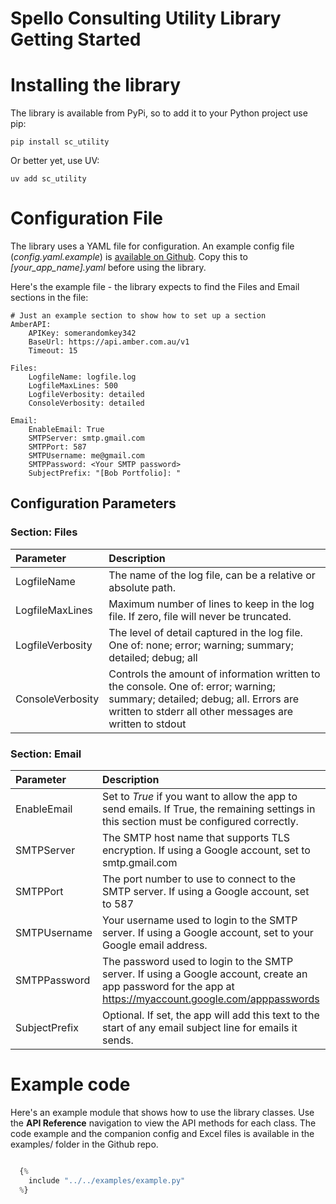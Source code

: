 # Spello Consulting Utility Library Getting Started

 

# Installing the library

The library is available from PyPi, so to add it to your Python project use pip:

    pip install sc_utility

Or better yet, use UV:

    uv add sc_utility


# Configuration File 
The library uses a YAML file for configuration. An example config file (*config.yaml.example*) is [available on Github](https://github.com/NickElseySpelloC/sc_utility). Copy this to *[your_app_name].yaml* before using the library. 

Here's the example file - the library expects to find the Files and Email sections in the file:

    # Just an example section to show how to set up a section
    AmberAPI:
        APIKey: somerandomkey342
        BaseUrl: https://api.amber.com.au/v1
        Timeout: 15
    
    Files:
        LogfileName: logfile.log
        LogfileMaxLines: 500
        LogfileVerbosity: detailed
        ConsoleVerbosity: detailed

    Email:
        EnableEmail: True
        SMTPServer: smtp.gmail.com
        SMTPPort: 587
        SMTPUsername: me@gmail.com
        SMTPPassword: <Your SMTP password>
        SubjectPrefix: "[Bob Portfolio]: "


## Configuration Parameters

### Section: Files

| Parameter | Description | 
|:--|:--|
| LogfileName | The name of the log file, can be a relative or absolute path. | 
| LogfileMaxLines | Maximum number of lines to keep in the log file. If zero, file will never be truncated. | 
| LogfileVerbosity | The level of detail captured in the log file. One of: none; error; warning; summary; detailed; debug; all | 
| ConsoleVerbosity | Controls the amount of information written to the console. One of: error; warning; summary; detailed; debug; all. Errors are written to stderr all other messages are written to stdout | 

### Section: Email

| Parameter | Description | 
|:--|:--|
| EnableEmail | Set to *True* if you want to allow the app to send emails. If True, the remaining settings in this section must be configured correctly. | 
| SMTPServer | The SMTP host name that supports TLS encryption. If using a Google account, set to smtp.gmail.com |
| SMTPPort | The port number to use to connect to the SMTP server. If using a Google account, set to 587 |
| SMTPUsername | Your username used to login to the SMTP server. If using a Google account, set to your Google email address. |
| SMTPPassword | The password used to login to the SMTP server. If using a Google account, create an app password for the app at https://myaccount.google.com/apppasswords  |
| SubjectPrefix | Optional. If set, the app will add this text to the start of any email subject line for emails it sends. |



# Example code

Here's an example module that shows how to use the library classes. Use the **API Reference** navigation to view the API methods for each class. The code example and the companion config and Excel files is available in the examples/ folder in the Github repo.

```python

  {%
    include "../../examples/example.py"
  %}
```